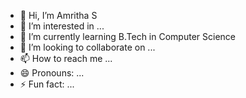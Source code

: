 - 👋 Hi, I’m Amritha S
- 👀 I’m interested in ...
- 🌱 I’m currently learning B.Tech in Computer Science
- 💞️ I’m looking to collaborate on ...
- 📫 How to reach me ...
- 😄 Pronouns: ...
- ⚡ Fun fact: ...

<!---
Amritha710/Amritha710 is a ✨ special ✨ repository because its `README.md` (this file) appears on your GitHub profile.
You can click the Preview link to take a look at your changes.
--->
